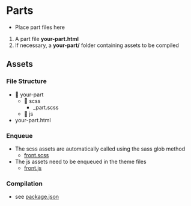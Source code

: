 # Parts

- Place part files here

1. A part file **your-part.html**
2. If necessary, a **your-part/** folder containing assets to be compiled

## Assets

### File Structure

- 📂 your-part
  - 📂 scss
    - \_part.scss
  - 📂 js
- your-part.html

### Enqueue

- The scss assets are automatically called using the sass glob method
  - [front.scss](../assets/scss/front.scss)
- The js assets need to be enqueued in the theme files
  - [front.js](../assets/js/front.js)

### Compilation

- see [package.json](../package.json)
